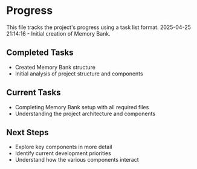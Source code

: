 # Progress

This file tracks the project's progress using a task list format.
2025-04-25 21:14:16 - Initial creation of Memory Bank.

## Completed Tasks

* Created Memory Bank structure
* Initial analysis of project structure and components

## Current Tasks

* Completing Memory Bank setup with all required files
* Understanding the project architecture and components

## Next Steps

* Explore key components in more detail
* Identify current development priorities
* Understand how the various components interact